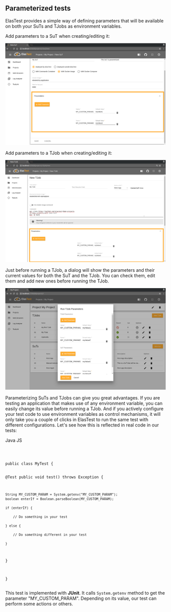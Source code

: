 <div class="range range-xs-left">
<div class="cell-xs-10 cell-lg-6 text-md-left inset-md-right-80 cell-lg-push-1 offset-top-50 offset-lg-top-0">
<h2 id="content" class="h1">Parameterized tests</h2>
<div class="offset-top-30 offset-md-top-30">
</div>
</div>
</div>

ElasTest provides a simple way of defining parameters that will be available on both your SuTs and TJobs as environment variables.

Add parameters to a SuT when creating/editing it:

<div class="docs-gallery inline-block">
    <a data-fancybox="gallery-1" href="/docs/testing/images/parameterized/sut_parameters.png"><img class="img-responsive img-wellcome" src="/docs/testing/images/parameterized/sut_parameters.png"/></a>
</div>

Add parameters to a TJob when creating/editing it:

<div class="docs-gallery inline-block">
    <a data-fancybox="gallery-1" href="/docs/testing/images/parameterized/tjob_parameters.png"><img class="img-responsive img-wellcome" src="/docs/testing/images/parameterized/tjob_parameters.png"/></a>
</div>

Just before running a TJob, a dialog will show the parameters and their current values for both the SuT and the TJob. You can check them, edit them and add new ones before running the TJob.

<div class="docs-gallery inline-block">
    <a data-fancybox="gallery-1" href="/docs/testing/images/parameterized/configure_params.png"><img class="img-responsive img-wellcome" src="/docs/testing/images/parameterized/configure_params.png"/></a>
</div>

Parameterizing SuTs and TJobs can give you great advantages. If you are testing an application that makes use of any environment variable, you can easily change its value before running a TJob. And if you actively configure your test code to use environment variables as control mechanisms, it will only take you a couple of clicks in ElasTest to run the same test with different configurations. Let's see how this is reflected in real code in our tests:


<div class="badges-menu noselectionable">
    <span id="java-test-btn" class="badge badge-default my-badge selected">Java</span>
    <span id="js-test-btn" class="badge badge-default my-badge my-badge-disabled">JS</span>
</div>

<div id="java-test" class="testExample lang-section">

<div class="row" style="margin-top: 40px">

<div class="col-md-6">
<pre>
<code class="java">
public class MyTest {

  @Test
  public void test() throws Exception {
      
    String MY_CUSTOM_PARAM = System.getenv("MY_CUSTOM_PARAM");
    boolean enterIf = Boolean.parseBoolean(MY_CUSTOM_PARAM);

    if (enterIf) {

        // Do something in your test

    } else {

        // Do something different in your test

    }
  }

}
</code>
</pre>
</div>

<div class="col-md-6">
    <p>This test is implemented with <strong>JUnit</strong>. It calls <code>System.getenv</code> method to get the parameter "MY_CUSTOM_PARAM". Depending on its value, our test can perform some actions or others.</p>
</div>

</div>
</div>


<div id="js-test" class="testExample lang-section" hidden>
<div class="row" style="margin-top: 40px">

<div class="col-md-6">
<pre>
<code class="javascript">
var chai = require("chai");

describe("My application", () => {
  it("should do something", async function() {

    var MY_CUSTOM_PARAM = process.env.MY_CUSTOM_PARAM;

    if (MY_CUSTOM_PARAM === "true") {

        // Do something in your test

    } else {

        // Do something different in your test

    }
  })
});
</code>
</pre>
</div>

<div class="col-md-6">
    <p>This test is implemented with <strong>mocha</strong>. It accesses <code>process.env</code> property to get the parameter "MY_CUSTOM_PARAM". Depending on its value, our test can perform some actions or others.</p>
</div>

</div>
</div>

<!-- ********************* -->
<!-- ****** Scripts ****** -->
<!-- ********************* -->

<script>
$('#java-test-btn').click(function(event) {
  activateBadge('java-test');
});
$('#js-test-btn').click(function(event) {
  activateBadge('js-test');
});

function activateBadge(sectionName) {
  var disabledClass = 'my-badge-disabled';
  var selectedClass = 'selected';
  
  $('.testExample').hide();
  $('#' + sectionName).show();
  
  // Disable current selected
  $('.selected').addClass(disabledClass);
  $('.selected').removeClass(selectedClass);
  
  // Select clicked
  $('#' + sectionName + '-btn').addClass(selectedClass);
  $('#' + sectionName + '-btn').removeClass(disabledClass);
}

window.onload = function() {
      activateBadge('java-test');
}
</script>



